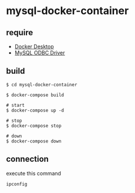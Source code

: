 # mysql-docker-container
## require
- [Docker Desktop](https://www.docker.com/ja-jp/products/docker-desktop/)
- [MySQL ODBC Driver](https://dev.mysql.com/downloads/connector/odbc/)
## build
```
$ cd mysql-docker-container

$ docker-compose build

# start
$ docker-compose up -d

# stop
$ docker-compose stop

# down
$ docker-compose down
```
## connection
execute this command
```
ipconfig
```
